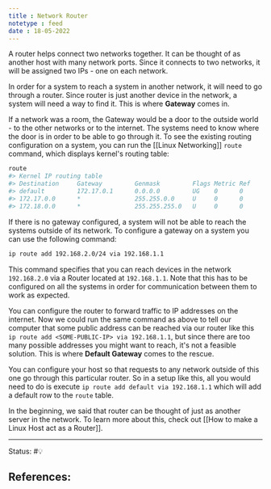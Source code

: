 ```yaml
---
title : Network Router
notetype : feed
date : 18-05-2022
---
```


A router helps connect two networks together. It can be thought of as another host with many network ports. Since it connects to two networks, it will be assigned two IPs - one on each network.

In order for a system to reach a system in another network, it will need to go through a router. Since router is just another device in the network, a system will need a way to find it. This is where **Gateway** comes in.

If a network was a room, the Gateway would be a door to the outside world - to the other networks or to the internet. The systems need to know where the door is in order to be able to go through it. To see the existing routing configuration on a system, you can run the [[Linux Networking]] `route` command, which displays kernel's routing table:

```bash
route
#> Kernel IP routing table
#> Destination     Gateway         Genmask         Flags Metric Ref    Use Iface
#> default         172.17.0.1      0.0.0.0         UG    0      0        0 ens3
#> 172.17.0.0      *               255.255.0.0     U     0      0        0 ens3
#> 172.18.0.0      *               255.255.255.0   U     0      0        0 docker0
```

If there is no gateway configured, a system will not be able to reach the systems outside of its network. To configure a gateway on a system you can use the following command:

```bash
ip route add 192.168.2.0/24 via 192.168.1.1
```

This command specifies that you can reach devices in the network `192.168.2.0` via a Router located at `192.168.1.1`. Note that this has to be configured on all the systems in order for communication between them to work as expected.


You can configure the router to forward traffic to IP addresses on the internet. Now we could run the same command as above to tell our computer that some public address can be reached via our router like this `ip route add <SOME-PUBLIC-IP> via 192.168.1.1`, but since there are too many possible addresses you might want to reach, it's not a feasible solution. This is where **Default Gateway** comes to the rescue.

You can configure your host so that requests to any network outside of this one go through this particular router. So in a setup like this, all you would need to do is execute `ip route add default via 192.168.1.1` which will add a default row to the `route` table. 

In the beginning, we said that router can be thought of just as another server in the network. To learn more about this, check out [[How to make a Linux Host act as a Router]].





-----

Status: #💡 

References:
- 
